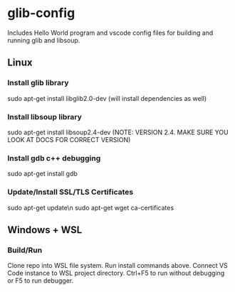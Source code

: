 # glib-config
Includes Hello World program and vscode config files for building and running glib and libsoup.

## Linux
### Install glib library
sudo apt-get install libglib2.0-dev (will install dependencies as well)

### Install libsoup library
sudo apt-get install libsoup2.4-dev (NOTE: VERSION 2.4. MAKE SURE YOU LOOK AT DOCS FOR CORRECT VERSION)

### Install gdb c++ debugging
sudo apt-get install gdb

### Update/Install SSL/TLS Certificates
sudo apt-get update\n
sudo apt-get wget ca-certificates

## Windows + WSL
### Build/Run
Clone repo into WSL file system. Run install commands above. Connect VS Code instance to WSL project directory. Ctrl+F5 to run without debugging or F5 to run debugger.
